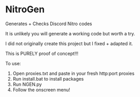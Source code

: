 # NitroGen
Generates + Checks Discord Nitro codes

It is unlikely you will generate a working code but worth a try.



I did not originally create this project but I fixed + adapted it.

This is PURELY proof of concept!!!



To use:
1. Open proxies.txt and paste in your fresh http:port proxies
2. Run install.bat to install packages
3. Run NGEN.py
4. Follow the onscreen menu!

